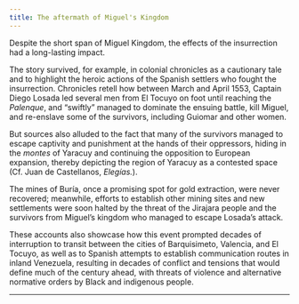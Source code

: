 ```yaml
---
title: The aftermath of Miguel's Kingdom
---
```


Despite the short span of Miguel Kingdom, the effects of the insurrection had a long-lasting impact.

The story survived, for example, in colonial chronicles as a cautionary tale and to highlight the heroic actions of the Spanish settlers who fought the insurrection. Chronicles retell how between March and April 1553, Captain Diego Losada led several men from El Tocuyo on foot until reaching the _Palenque_, and “swiftly” managed to dominate the ensuing battle, kill Miguel, and re-enslave some of the survivors, including Guiomar and other women.

But sources also alluded to the fact that many of the survivors managed to escape captivity and punishment at the hands of their oppressors, hiding in the _montes_ of Yaracuy and continuing the opposition to European expansion, thereby depicting the region of Yaracuy as a contested space (Cf. Juan de Castellanos, _Elegías._).

The mines of Buría, once a promising spot for gold extraction, were never recovered; meanwhile, efforts to establish other mining sites and new settlements were soon halted by the threat of the Jirajara people and the survivors from Miguel’s kingdom who managed to escape Losada’s attack. 

These accounts also showcase how this event prompted decades of interruption to transit between the cities of Barquisimeto, Valencia, and El Tocuyo, as well as to Spanish attempts to establish communication routes in inland Venezuela, resulting in decades of conflict and tensions that would define much of the century ahead, with threats of violence and alternative normative orders by Black and indigenous people.

---
